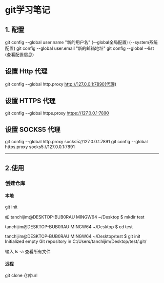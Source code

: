 # git学习笔记

## 1. 配置
git config --global user.name "新的用户名"  (--global全局配置)  (--system系统配置)
git config --global user.email "新的邮箱地址"
git config --global --list  (查看配置信息)

## 设置 Http 代理
git config --global http.proxy http://127.0.0.1:7890(代理)

## 设置 HTTPS 代理
git config --global https.proxy https://127.0.0.1:7890

## 设置 SOCKS5 代理
git config --global http.proxy socks5://127.0.0.1:7891
git config --global https.proxy socks5://127.0.0.1:7891

---

## 2.使用

### 创建仓库
#### 本地
git init

如  tanchijim@DESKTOP-BUB0RAU MINGW64 ~/Desktop
$ mkdir test

tanchijim@DESKTOP-BUB0RAU MINGW64 ~/Desktop
$ cd test

tanchijim@DESKTOP-BUB0RAU MINGW64 ~/Desktop/test
$ git init
Initialized empty Git repository in C:/Users/tanchijim/Desktop/test/.git/

输入 ls -a 查看所有文件

#### 远程
git clone 仓库url 



